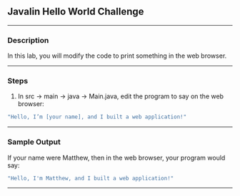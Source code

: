 ## Javalin Hello World Challenge
---
### Description
In this lab, you will modify the code to print something in the web browser.

---
### Steps
1. In src -> main -> java -> Main.java, edit the program to say on the web browser:
```Java 
"Hello, I’m [your name], and I built a web application!"
```

---
### Sample Output

If your name were Matthew, then in the web browser, your program would say:
```Java 
"Hello, I'm Matthew, and I built a web application!"
```
---